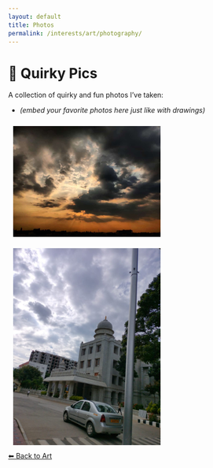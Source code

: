 ```yaml
---
layout: default
title: Photos
permalink: /interests/art/photography/
---
```


# 📸 Quirky Pics

A collection of quirky and fun photos I’ve taken:

- *(embed your favorite photos here just like with drawings)*  

<img src="/assets/images/pic1.jpg" alt="Quirky Pic 1" style="max-width:300px; margin:10px;">
<img src="/assets/images/pic2.jpg" alt="Quirky Pic 2" style="max-width:300px; margin:10px;">

<div class="back-button-wrapper">
  <a href="/interests/art" class="back-button">⬅ Back to Art</a>
</div>
